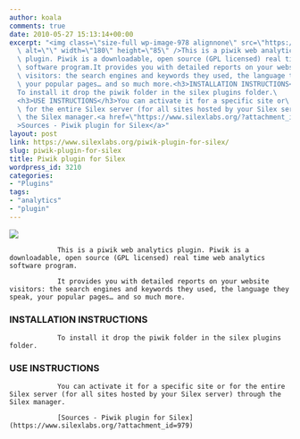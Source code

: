 ```yaml
---
author: koala
comments: true
date: 2010-05-27 15:13:14+00:00
excerpt: "<img class=\"size-full wp-image-978 alignnone\" src=\"https://www.silexlabs.org/wp-content/uploads/2010/10/plugin2.png\"\
  \ alt=\"\" width=\"180\" height=\"85\" />This is a piwik web analytics\
  \ plugin. Piwik is a downloadable, open source (GPL licensed) real time web analytics\
  \ software program.It provides you with detailed reports on your website\
  \ visitors: the search engines and keywords they used, the language they speak,\
  \ your popular pages… and so much more.<h3>INSTALLATION INSTRUCTIONS</h3>\
  To install it drop the piwik folder in the silex plugins folder.\
  <h3>USE INSTRUCTIONS</h3>You can activate it for a specific site or\
  \ for the entire Silex server (for all sites hosted by your Silex server) through\
  \ the Silex manager.<a href=\"https://www.silexlabs.org/?attachment_id=979\"\
  >Sources - Piwik plugin for Silex</a>"
layout: post
link: https://www.silexlabs.org/piwik-plugin-for-silex/
slug: piwik-plugin-for-silex
title: Piwik plugin for Silex
wordpress_id: 3210
categories:
- "Plugins"
tags:
- "analytics"
- "plugin"
---
```


![](https://www.silexlabs.org/wp-content/uploads/2010/10/plugin2.png)

				This is a piwik web analytics plugin. Piwik is a downloadable, open source (GPL licensed) real time web analytics software program.

				It provides you with detailed reports on your website visitors: the search engines and keywords they used, the language they speak, your popular pages… and so much more.


### INSTALLATION INSTRUCTIONS


				To install it drop the piwik folder in the silex plugins folder.


### USE INSTRUCTIONS


				You can activate it for a specific site or for the entire Silex server (for all sites hosted by your Silex server) through the Silex manager.

				[Sources - Piwik plugin for Silex](https://www.silexlabs.org/?attachment_id=979)
